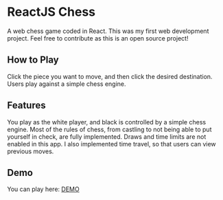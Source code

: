 # ReactJS Chess

A web chess game coded in React. This was my first web development project. Feel free to contribute as this is an open source project!

## How to Play
Click the piece you want to move, and then click the desired destination. Users play against a simple chess engine. 

## Features
You play as the white player, and black is controlled by a simple chess engine. Most of the rules of chess, from castling to not being able to put yourself in check, are fully implemented. Draws and time limits are not enabled in this app. I also implemented time travel, so that users can view previous moves.

## Demo
You can play here: [DEMO](https://arpansahoo.github.io/pokemon-chess/)
